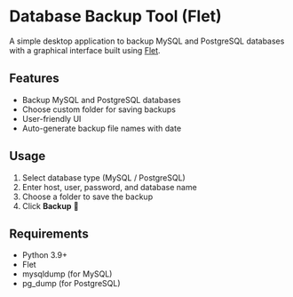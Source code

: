 # Database Backup Tool (Flet)

A simple desktop application to backup MySQL and PostgreSQL databases with a graphical interface built using [Flet](https://flet.dev/).

## Features
- Backup MySQL and PostgreSQL databases
- Choose custom folder for saving backups
- User-friendly UI
- Auto-generate backup file names with date

## Usage
1. Select database type (MySQL / PostgreSQL)
2. Enter host, user, password, and database name
3. Choose a folder to save the backup
4. Click **Backup** 🎉

## Requirements
- Python 3.9+
- Flet
- mysqldump (for MySQL)
- pg_dump (for PostgreSQL)
